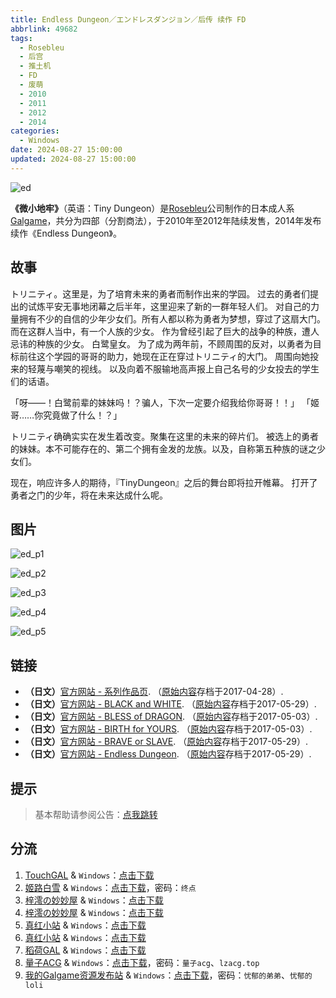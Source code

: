 ```yaml
---
title: Endless Dungeon／エンドレスダンジョン／后传 续作 FD
abbrlink: 49682
tags:
  - Rosebleu
  - 后宫
  - 推土机
  - FD
  - 废萌
  - 2010
  - 2011
  - 2012
  - 2014
categories:
  - Windows
date: 2024-08-27 15:00:00
updated: 2024-08-27 15:00:00
---
```


![ed](https://static.saop.cc/vns/img/ed.webp)

**《微小地牢》**（英语：Tiny Dungeon）是[Rosebleu](https://zh.moegirl.org.cn/Rosebleu)公司制作的日本成人系[Galgame](https://zh.moegirl.org.cn/Galgame)，共分为四部（分割商法），于2010年至2012年陆续发售，2014年发布续作《Endless Dungeon》。

<!-- more -->

## 故事

トリニティ。这里是，为了培育未来的勇者而制作出来的学园。
过去的勇者们提出的试炼平安无事地闭幕之后半年，这里迎来了新的一群年轻人们。
对自己的力量拥有不少的自信的少年少女们。所有人都以称为勇者为梦想，穿过了这扇大门。
而在这群人当中，有一个人族的少女。
作为曾经引起了巨大的战争的种族，遭人忌讳的种族的少女。
白鹭皇女。
为了成为两年前，不顾周围的反对，以勇者为目标前往这个学园的哥哥的助力，她现在正在穿过トリニティ的大门。
周围向她投来的轻蔑与嘲笑的视线。
以及向着不服输地高声报上自己名号的少女投去的学生们的话语。

「呀——！白鹭前辈的妹妹吗！？骗人，下次一定要介绍我给你哥哥！！」
「姬哥……你究竟做了什么！？」

トリニティ确确实实在发生着改变。聚集在这里的未来的碎片们。
被选上的勇者的妹妹。本不可能存在的、第二个拥有金发的龙族。以及，自称第五种族的谜之少女们。

现在，响应许多人的期待，『TinyDungeon』之后的舞台即将拉开帷幕。
打开了勇者之门的少年，将在未来达成什么呢。

## 图片

![ed_p1](https://static.saop.cc/vns/img/ed_p1.webp)

![ed_p2](https://static.saop.cc/vns/img/ed_p2.webp)

![ed_p3](https://static.saop.cc/vns/img/ed_p3.webp)

![ed_p4](https://static.saop.cc/vns/img/ed_p4.webp)

![ed_p5](https://static.saop.cc/vns/img/ed_p5.webp)

## 链接

- **（日文）**[官方网站 - 系列作品页](https://web.archive.org/web/20170428225022/https://www.rosebleu.jp/product/TinyDungeon/). （[原始内容](https://www.rosebleu.jp/product/TinyDungeon/)存档于2017-04-28）.
- **（日文）**[官方网站 - BLACK and WHITE](https://web.archive.org/web/20170529193923/https://www.rosebleu.jp/product/TinyDungeon/td1/). （[原始内容](https://www.rosebleu.jp/product/TinyDungeon/td1/)存档于2017-05-29）.
- **（日文）**[官方网站 - BLESS of DRAGON](https://web.archive.org/web/20170503180105/https://www.rosebleu.jp/product/TinyDungeon/td2/). （[原始内容](https://www.rosebleu.jp/product/TinyDungeon/td2/)存档于2017-05-03）.
- **（日文）**[官方网站 - BIRTH for YOURS](https://web.archive.org/web/20170503180127/https://www.rosebleu.jp/product/TinyDungeon/td3/). （[原始内容](https://www.rosebleu.jp/product/TinyDungeon/td3/)存档于2017-05-03）.
- **（日文）**[官方网站 - BRAVE or SLAVE](https://web.archive.org/web/20170529193549/https://www.rosebleu.jp:80/product/TinyDungeon/td4). （[原始内容](https://www.rosebleu.jp:80/product/TinyDungeon/td4)存档于2017-05-29）.
- **（日文）**[官方网站 - Endless Dungeon](https://web.archive.org/web/20170529200146/https://www.rosebleu.jp:80/product/ed). （[原始内容](https://www.rosebleu.jp:80/product/ed)存档于2017-05-29）.

## 提示

> 基本帮助请参阅公告：[点我跳转](/p/announcement/)

## 分流

1. [TouchGAL](https://www.touchgal.net/) & `Windows`：[点击下载](https://pan.touchgal.net/s/8NgeIg)
2. [姬路白雪](https://pan.jlbx.xyz/) & `Windows`：[点击下载](https://pan.jlbx.xyz/?s=Endless%20Dungeon)，密码：`终点`
3. [梓澪の妙妙屋](https://zi0.cc/) & `Windows`：[点击下载](https://zi0.cc/d/%60%E3%80%90%E5%90%88%E9%9B%86%E7%B3%BB%E5%88%97%E3%80%91/%E6%B1%89%E5%8C%96galgame%E4%BC%9A%E7%A4%BE%E5%90%88%E9%9B%86/%E6%B1%89%E5%8C%96%E4%BC%9A%E7%A4%BE%E5%90%88%E9%9B%86%E9%83%A8%E5%88%86%20part19/Rosebleu/%5B140328%5D%5BRosebleu%5D%20Endless%20Dungeon.rar?sign=GQwPdifg2mTb7qLWhBwylAj0Kpm0soXihxNPM-jn8DE=:0)
4. [梓澪の妙妙屋](https://zi0.cc/) & `Windows`：[点击下载](https://zi0.cc/d/%60%E3%80%90%E5%90%88%E9%9B%86%E7%B3%BB%E5%88%97%E3%80%91/%E5%8D%97%2BGalGame%E6%B1%89%E5%8C%96%E5%8C%BA%E5%85%A8%E5%8C%BA%E8%B5%84%E6%BA%90%E5%A4%87%E4%BB%BD/1/20/%5BRosebleu%5D%20Tiny%20Dungeon1~4%E5%8F%8A%E7%BB%AD%E4%BD%9C%20%E6%B1%89%E5%8C%96%E7%A1%AC%E7%9B%98%E7%89%88%5B%EF%BC%AB%EF%BC%91%26%E7%9C%9F%E7%BA%AF%E7%88%B1%E5%90%8C%E5%A5%BD%E4%BC%9A%5D.zip?sign=yY0-zpBUfbSH-wNZdCtZ0_q1grGX9DlvUWTHVICXHzM=:0)
5. [真红小站](https://www.shinnku.com/) & `Windows`：[点击下载](https://www.shinnku.com/api/download/0/win/Endless%20Dungeon.7z)
6. [真红小站](https://www.shinnku.com/) & `Windows`：[点击下载](https://www.shinnku.com/api/download/zd/0501-1000/[140328][Rosebleu]%20Endless%20Dungeon.rar)
7. [稻荷GAL](https://inarigal.com/) & `Windows`：[点击下载](https://inarigal.com/detail/3687)
8. [量子ACG](https://lzacg.org/) & `Windows`：[点击下载](https://lzacg.org/4805)，密码：`量子acg`、`lzacg.top`
9. [我的Galgame资源发布站](https://www.ttloli.com/) & `Windows`：[点击下载](https://www.ttloli.com/dungeonsdolls.html)，密码：`忧郁的弟弟`、`忧郁的loli`
